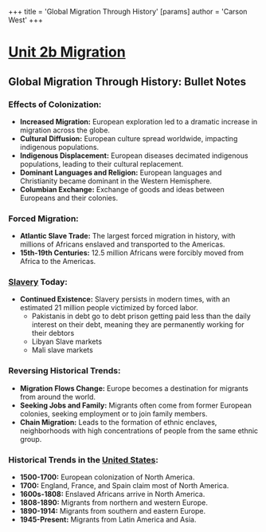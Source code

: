 +++
 title = 'Global Migration Through History'
[params]
	author = 'Carson West'
+++

# [Unit 2b Migration](./../unit-2b-migration/)
## Global Migration Through History: Bullet Notes

### **Effects of Colonization:**

* **Increased Migration:** European exploration led to a dramatic increase in migration across the globe.
* **Cultural Diffusion:** European culture spread worldwide, impacting indigenous populations.
* **Indigenous Displacement:** European diseases decimated indigenous populations, leading to their cultural replacement.
* **Dominant Languages and Religion:** European languages and Christianity became dominant in the Western Hemisphere.
* **Columbian Exchange:** Exchange of goods and ideas between Europeans and their colonies.

### **Forced Migration:**

* **Atlantic Slave Trade:** The largest forced migration in history, with millions of Africans enslaved and transported to the Americas.
* **15th-19th Centuries:** 12.5 million Africans were forcibly moved from Africa to the Americas.

### **[Slavery](./../slavery/) Today:**

* **Continued Existence:** Slavery persists in modern times, with an estimated 21 million people victimized by forced labor.
	* Pakistanis in debt go to debt prison getting paid less than the daily interest on their debt, meaning they are permanently working for their debtors
	* Libyan Slave markets
	* Mali slave markets

### **Reversing Historical Trends:**

* **Migration Flows Change:** Europe becomes a destination for migrants from around the world.
* **Seeking Jobs and Family:** Migrants often come from former European colonies, seeking employment or to join family members.
* **Chain Migration:** Leads to the formation of ethnic enclaves, neighborhoods with high concentrations of people from the same ethnic group.

### **Historical Trends in the [United States](./../united-states/):**
* **1500-1700:** European colonization of North America.
* **1700:** England, France, and Spain claim most of North America.
* **1600s-1808:** Enslaved Africans arrive in North America.
* **1808-1890:** Migrants from northern and western Europe.
* **1890-1914:** Migrants from southern and eastern Europe.
* **1945-Present:** Migrants from Latin America and Asia. 
